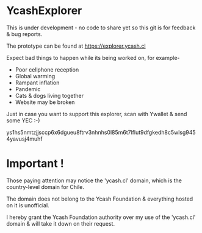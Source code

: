 # YcashExplorer

This is under development - no code to share yet so this git is for feedback & bug reports.

The prototype can be found at https://explorer.ycash.cl

Expect bad things to happen while its being worked on, for example-
- Poor cellphone reception
- Global warming
- Rampant inflation
- Pandemic
- Cats & dogs living together
- Website may be broken

Just in case you want to support this explorer, scan with Ywallet & send some YEC :-)

ys1hs5nmtzjjsccp6x6dgueu8ftrv3nhnhs0l85m6t7lflut9dfgkedh8c5wlsg9454yavusj4muhf

# Important !

Those paying attention may notice the 'ycash.cl' domain, which is the country-level domain for Chile.

The domain does not belong to the Ycash Foundation & everything hosted on it is unofficial.

I hereby grant the Ycash Foundation authority over my use of the 'ycash.cl' domain & will take it down on their request.



